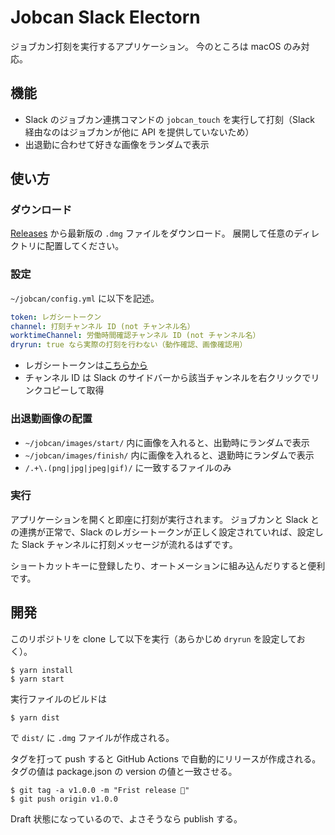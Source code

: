 # Jobcan Slack Electorn

ジョブカン打刻を実行するアプリケーション。
今のところは macOS のみ対応。

## 機能

- Slack のジョブカン連携コマンドの `jobcan_touch` を実行して打刻（Slack 経由なのはジョブカンが他に API を提供していないため）
- 出退勤に合わせて好きな画像をランダムで表示

## 使い方

### ダウンロード

[Releases](https://github.com/upinetree/jobcan_slack_electron/releases) から最新版の `.dmg` ファイルをダウンロード。
展開して任意のディレクトリに配置してください。

### 設定

`~/jobcan/config.yml` に以下を記述。

```yaml
token: レガシートークン
channel: 打刻チャンネル ID (not チャンネル名）
worktimeChannel: 労働時間確認チャンネル ID (not チャンネル名）
dryrun: true なら実際の打刻を行わない（動作確認、画像確認用）
```

- レガシートークンは[こちらから](https://api.slack.com/custom-integrations/legacy-tokens)
- チャンネル ID は Slack のサイドバーから該当チャンネルを右クリックでリンクコピーして取得

### 出退勤画像の配置

- `~/jobcan/images/start/` 内に画像を入れると、出勤時にランダムで表示
- `~/jobcan/images/finish/` 内に画像を入れると、退勤時にランダムで表示
- `/.+\.(png|jpg|jpeg|gif)/` に一致するファイルのみ

### 実行

アプリケーションを開くと即座に打刻が実行されます。
ジョブカンと Slack との連携が正常で、Slack のレガシートークンが正しく設定されていれば、設定した Slack チャンネルに打刻メッセージが流れるはずです。

ショートカットキーに登録したり、オートメーションに組み込んだりすると便利です。

## 開発

このリポジトリを clone して以下を実行（あらかじめ `dryrun` を設定しておく）。

```
$ yarn install
$ yarn start
```

実行ファイルのビルドは

```
$ yarn dist
```

で `dist/` に `.dmg` ファイルが作成される。

タグを打って push すると GitHub Actions で自動的にリリースが作成される。
タグの値は package.json の version の値と一致させる。

```
$ git tag -a v1.0.0 -m "Frist release 🎉"
$ git push origin v1.0.0
```

Draft 状態になっているので、よさそうなら publish する。
